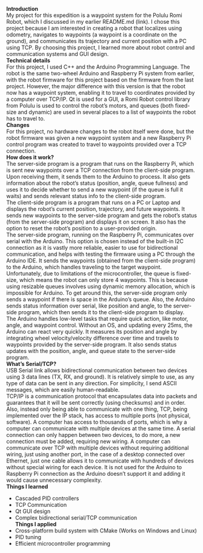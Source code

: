 **Introduction**  
My project for this expedition is a waypoint system for the Polulu Romi Robot, which I discussed in my earlier README.md (link). I chose this project because I am interested in creating a robot that localizes using odometry, navigates to waypoints (a waypoint is a coordinate on the ground), and communicates its trajectory and current position with a PC using TCP. By choosing this project, I learned more about robot control and communication systems and GUI design.  
**Technical details**  
For this project, I used C++ and the Arduino Programming Language. The robot is the same two-wheel Arduino and Raspberry Pi system from earlier, with the robot firmware for this project based on the firmware from the last project. However, the major difference with this version is that the robot now has a waypoint system, enabling it to travel to coordinates provided by a computer over TCP/IP. Qt is used for a GUI, a Romi Robot control library from Polulu is used to control the robot’s motors, and queues (both fixed-size and dynamic) are used in several places to a list of waypoints the robot has to travel to.  
**Changes**  
For this project, no hardware changes to the robot itself were done, but the robot firmware was given a new waypoint system and a new Raspberry Pi control program was created to travel to waypoints provided over a TCP connection.  
**How does it work?**  
  The server-side program is a program that runs on the Raspberry Pi, which is sent new waypoints over a TCP connection from the client-side program. Upon receiving them, it sends them to the Arduino to process. It also gets information about the robot’s status (position, angle, queue fullness) and uses it to decide whether to send a new waypoint (if the queue is full it waits) and sends relevant status info to the client-side program.  
  The client-side program is a program that runs on a PC or Laptop and displays the robot’s current position, trajectory, and future waypoints. It sends new waypoints to the server-side program and gets the robot’s status (from the server-side program) and displays it on screen. It also has the option to reset the robot’s position to a user-provided origin.  
  The server-side program, running on the Raspberry Pi, communicates over serial with the Arduino. This option is chosen instead of the built-in I2C connection as it is vastly more reliable, easier to use for bidirectional communication, and helps with testing the firmware using a PC through the Arduino IDE. It sends the waypoints (obtained from the client-side program) to the Arduino, which handles traveling to the target waypoint. Unfortunately, due to limitations of the microcontroller, the queue is fixed-size, which means the robot can only store 4 waypoints. This is because using resizable queues involves using dynamic memory allocation, which is impossible for Arduino. To get around this, the server-side program only sends a waypoint if there is space in the Arduino’s queue. Also, the Arduino sends status information over serial, like position and angle, to the server-side program, which then sends it to the client-side program to display.  
  The Arduino handles low-level tasks that require quick action, like motor, angle, and waypoint control. Without an OS, and updating every 25ms, the Arduino can react very quickly. It measures its position and angle by integrating wheel velocity/velocity difference over time and travels to waypoints provided by the server-side program. It also sends status updates with the position, angle, and queue state to the server-side program.  
**What’s Serial/TCP?**  
  USB Serial link allows bidirectional communication between two devices using 3 data lines (TX, RX, and ground). It is relatively simple to use, as any type of data can be sent in any direction. For simplicity, I send ASCII messages, which are easily human-readable.  
  TCP/IP is a communication protocol that encapsulates data into packets and guarantees that it will be sent correctly (using checksums) and in order. Also, instead only being able to communicate with one thing, TCP, being implemented over the IP stack, has access to multiple ports (not physical, software). A computer has access to thousands of ports, which is why a computer can communicate with multiple devices at the same time. A serial connection can only happen between two devices, to do more, a new connection must be added, requiring new wiring. A computer can communicate over TCP with multiple devices without requiring additional wiring, just using another port, in the case of a desktop connected over Ethernet, just one cable allows it to communicate with hundreds of devices without special wiring for each device. It is not used for the Arduino to Raspberry Pi connection as the Arduino doesn’t support it and adding it would cause unnecessary complexity.  
**Things I learned**  
  * Cascaded PID controllers
  * TCP Communication
  * Qt GUI design
  * Complex bidirectional serial/TCP communication  
**Things I applied**
  * Cross-platform build system with CMake (Works on Windows and Linux)
  * PID tuning
  * Efficient microcontroller programming
